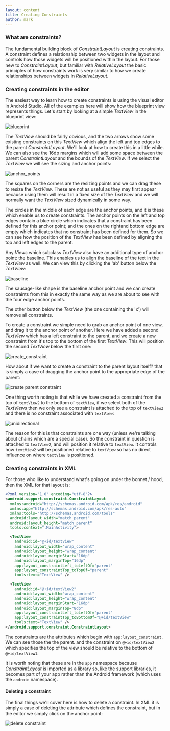 ```yaml
---
layout: content
title: Creating Constraints
author: mark
---
```

### What are constraints?

The fundamental building block of _ConstraintLayout_ is creating constraints. A constraint defines a relationship between
two widgets in the layout and controls how those widgets will be positioned within the layout. For those new to
_ConstraintLayout_, but familiar with _RelativeLayout_ the basic principles of how constraints work is very similar
to how we create relationships between widgets in _RelativeLayout_.

### Creating constraints in the editor
The easiest way to learn how to create constraints is using the visual editor in Android Studio. All of the examples
here will show how the blueprint view represents things. Let's start by looking at a simple _TextView_ in the blueprint
view:

![blueprint](/assets/images/basics/blueprint.png)

The _TextView_ should be fairly obvious, and the two arrows show some existing constraints on this _TextView_ which
align the left and top edges to the parent _ConstraintLayout_. We'll look at how to create this in a little while. We
can also see the 16dp margins which will add some space between the parent _ConstraintLayout_ and the bounds of the
_TextView_. If we select the _TextView_ we will see the sizing and anchor points:

![anchor_points](/assets/images/basics/anchor_points.png)

The squares on the corners are the resizing points and we can drag these to resize the _TextView_. These are not as
useful as they may first appear because using them will result in a fixed size of the _TextView_ and we will normally
want the _TextView_ sized dynamically in some way.

The circles in the middle of each edge are the anchor points, and it is these which enable us to create constraints.
The anchor points on the left and top edges contain a blue circle which indicates that a constraint has been defined
for this anchor point; and the ones on the rightand bottom edge are empty which indicates that no constraint has been
defined for them. So we can see how the position of the _TextView_ has been defined by aligning the top and left edges
to the parent.

 Any _Views_ which subclass _TextView_ also have an additional type of anchor point: the baseline. This enables us to
 align the baseline of the text in the _TextView_ as well. We can view this by clicking the 'ab'  button below the
 _TextView_:

 ![baseline](/assets/images/basics/baseline.png)

The sausage-like shape is the baseline anchor point and we can create constraints from this in exactly the same way
as we are about to see with the four edge anchor points.

The other button below the _TextView_ (the one containing the 'x') will remove all constraints.

To create a constraint we simple need to grab an anchor point of one view, and drag it to the anchor point of another.
Here we have added a second _TextView_ which has a left constraint to the parent, and we create a new constraint from
it's top to the bottom of the first _TextView_. This will position the second _TextView_ below the first one:

![create_constraint](/assets/images/basics/create_constraint.gif)

How about if we want to create a constraint to the parent layout itself? that is simply a case of dragging the anchor
point to the appropriate edge of the parent:

![create parent constraint](/assets/images/basics/create_parent_constraint.gif)

One thing worth noting is that while we have created a constraint from the top of `textView2` to the bottom of
`textView`, if we select both of the _TextViews_ then we only see a constraint is attached to the top of `textView2`
and there is no constraint associated with `textView`:

![unidirectional](/assets/images/basics/unidirectional.png)

The reason for this is that constraints are one way (unless we're talking about chains which are a special case). So
the constraint in question is attached to `textView2`, and will position it relative to `textView`. It controls how
`textView2` will be positioned relative to `textView` so has no direct influence on where `textView` is positioned.

### Creating constraints in XML

For those who like to understand what's going on under the bonnet / hood, then the XML for that layout is:

```xml
<?xml version="1.0" encoding="utf-8"?>
<android.support.constraint.ConstraintLayout
  xmlns:android="http://schemas.android.com/apk/res/android"
  xmlns:app="http://schemas.android.com/apk/res-auto"
  xmlns:tools="http://schemas.android.com/tools"
  android:layout_width="match_parent"
  android:layout_height="match_parent"
  tools:context=".MainActivity">

  <TextView
    android:id="@+id/textView"
    android:layout_width="wrap_content"
    android:layout_height="wrap_content"
    android:layout_marginStart="16dp"
    android:layout_marginTop="16dp"
    app:layout_constraintLeft_toLeftOf="parent"
    app:layout_constraintTop_toTopOf="parent"
    tools:text="TextView" />

  <TextView
    android:id="@+id/textView2"
    android:layout_width="wrap_content"
    android:layout_height="wrap_content"
    android:layout_marginStart="16dp"
    android:layout_marginTop="8dp"
    app:layout_constraintLeft_toLeftOf="parent"
    app:layout_constraintTop_toBottomOf="@+id/textView"
    tools:text="TextView" />
</android.support.constraint.ConstraintLayout>
```

The constraints are the attributes which begin with `app:layout_constraint`. We can see those the the parent. and the
constraint on `@+id/textView2` which specifies the top of the view should be relative to the bottom of `@+id/textView1`.

It is worth noting that these are in the `app` namespace because _ConstraintLayout_ is imported as a library so, like
the support libraries, it becomes part of your app rather than the Android framework (which uses the `android`
namespace).

#### Deleting a constraint
The final things we'll cover here is how to delete a constraint. In XML it is simply a case of deleting the attribute
which defines the constraint, but in the editor we simply click on the anchor point:

![delete constraint](/assets/images/basics/delete_constraint.gif)
